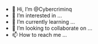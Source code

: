- 👋 Hi, I’m @Cybercriminq
- 👀 I’m interested in ...
- 🌱 I’m currently learning ...
- 💞️ I’m looking to collaborate on ...
- 📫 How to reach me ...

<!---
Cybercriminq/Cybercriminq is a ✨ special ✨ repository because its `README.md` (this file) appears on your GitHub profile.
You can click the Preview link to take a look at your changes.
--->
